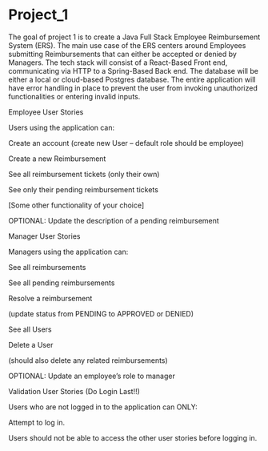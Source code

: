 # Project_1
The goal of project 1 is to create a Java Full Stack Employee Reimbursement System (ERS). The main use case of the ERS centers around Employees submitting Reimbursements that can either be accepted or denied by Managers. The tech stack will consist of a React-Based Front end, communicating via HTTP to a Spring-Based Back end. The database will be either a local or cloud-based Postgres database. The entire application will have error handling in place to prevent the user from invoking unauthorized functionalities or entering invalid inputs. 

Employee User Stories  

Users using the application can: 

Create an account (create new User – default role should be employee) 

Create a new Reimbursement 

See all reimbursement tickets (only their own) 

See only their pending reimbursement tickets 

[Some other functionality of your choice] 

OPTIONAL: Update the description of a pending reimbursement 

 

Manager User Stories 

Managers using the application can:  

See all reimbursements 

See all pending reimbursements 

Resolve a reimbursement  

(update status from PENDING to APPROVED or DENIED) 

See all Users 

Delete a User 

(should also delete any related reimbursements) 

OPTIONAL: Update an employee’s role to manager 

 

Validation User Stories (Do Login Last!!) 

Users who are not logged in to the application can ONLY:  

Attempt to log in. 

Users should not be able to access the other user stories before logging in. 
